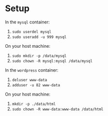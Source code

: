 # Setup #

In the `mysql` container:
1. `sudo userdel mysql`
2. `sudo useradd -u 999 mysql`

On your host machine:
1. `sudo mkdir -p /data/mysql`
2. `sudo chown -R mysql:mysql /data/mysql`

In the `wordpress` container:
1. `deluser www-data`
2. `adduser -u 82 www-data`

On your host machine:
1. `mkdir -p ./data/html`
2. `sudo chown -R www-data:www-data /data/html`
